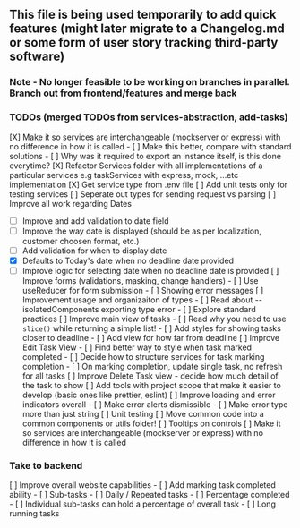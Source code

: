 ## This file is being used temporarily to add quick features (might later migrate to a Changelog.md or some form of user story tracking third-party software)

### Note - No longer feasible to be working on branches in parallel. Branch out from frontend/features and merge back

### TODOs (merged TODOs from services-abstraction, add-tasks)
[X] Make it so services are interchangeable (mockserver or express) with no difference in how it is called
	- [ ] Make this better, compare with standard solutions
	- [ ] Why was it required to export an instance itself, is this done everytime?
[X] Refactor Services folder with all implementations of a particular services e.g taskServices with express, mock, ...etc implementation
[X] Get service type from .env file
[ ] Add unit tests only for testing services
[ ] Seperate out types for sending request vs parsing
[ ] Improve all work regarding Dates
   - [ ] Improve and add validation to date field 
   - [ ] Improve the way date is displayed (should be as per localization, customer choosen format, etc.)
   - [ ] Add validation for when to display date
   - [X] Defaults to Today's date when no deadline date provided
   - [ ] Improve logic for selecting date when no deadline date is provided
[ ] Improve forms (validations, masking, change handlers)
    - [ ] Use useReducer for form submission
    - [ ] Showing error messages
[ ] Improvement usage and organizaiton of types
    - [ ] Read about --isolatedComponents exporting type error
    - [ ] Explore standard practices
[ ] Improve main view of tasks
    - [ ] Read why you need to use `slice()` while returning a simple list!
    - [ ] Add styles for showing tasks closer to deadline
    - [ ] Add view for how far from deadline
[ ] Improve Edit Task View
    - [ ] Find better way to style when task marked completed
    - [ ] Decide how to structure services for task marking completion
    - [ ] On marking completion, update single task, no refresh for all tasks
[ ] Improve Delete Task view - decide how much detail of the task to show
[ ] Add tools with project scope that make it easier to develop (basic ones like prettier, eslint)
[ ] Improve loading and error indicators overall
    - [ ] Make error alerts dismissible
    - [ ] Make error type more than just string
[ ] Unit testing
[ ] Move common code into a common components or utils folder!
[ ] Tooltips on controls
[ ] Make it so services are interchangeable (mockserver or express) with no difference in how it is called

### Take to backend
[ ] Improve overall website capabilities
    - [ ] Add marking task completed ability
    - [ ] Sub-tasks
    - [ ] Daily / Repeated tasks
    - [ ] Percentage completed
        - [ ] Individual sub-tasks can hold a percentage of overall task
    - [ ] Long running tasks 
